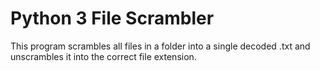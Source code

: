 # Python 3 File Scrambler

This program scrambles all files in a folder into a single decoded .txt and unscrambles it into the correct file extension.
